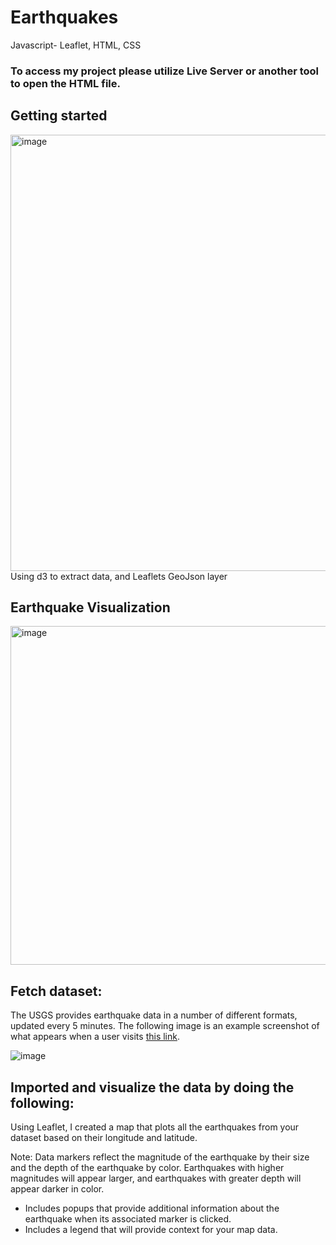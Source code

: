 # Earthquakes
Javascript- Leaflet, HTML, CSS

### To access my project please utilize Live Server or another tool to open the HTML file.  

## Getting started  
<img width="698" alt="image" src="https://github.com/SavannahWithAnH/Earthquakes_HTML/assets/126124356/ab258000-c0e3-4668-a2af-93f232958b49">  
Using d3 to extract data, and Leaflets GeoJson layer  

## Earthquake Visualization

<img width="542" alt="image" src="https://github.com/SavannahWithAnH/Earthquakes_HTML/assets/126124356/583b117a-5570-4aac-93de-30fb5d343c6e">


## Fetch dataset:
The USGS provides earthquake data in a number of different formats, updated every 5 minutes. The following image is an example screenshot of what appears when a user visits [this link](https://earthquake.usgs.gov/earthquakes/feed/v1.0/geojson.php).

![image](https://github.com/SavannahWithAnH/Earthquakes_HTML/assets/126124356/4fc21cd4-f440-4ce5-af7c-562cfadd9468)

## Imported and visualize the data by doing the following:
Using Leaflet, I created a map that plots all the earthquakes from your dataset based on their longitude and latitude.

Note: Data markers reflect the magnitude of the earthquake by their size and the depth of the earthquake by color. Earthquakes with higher magnitudes will appear larger, and earthquakes with greater depth will appear darker in color.

* Includes popups that provide additional information about the earthquake when its associated marker is clicked.
* Includes a legend that will provide context for your map data.

